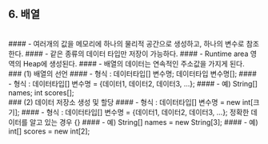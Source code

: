 ## 6. 배열
<br>
#### - 여러개의 값을 메모리에 하나의 물리적 공간으로 생성하고, 하나의 변수로 참조한다.
#### - 같은 종류의 데이터 타입만 저장이 가능하다.
#### - Runtime area 영역의 Heap에 생성된다.
#### - 배열의 데이터는 연속적인 주소값을 가지게 된다.
<br>
### (1) 배열의 선언
#### - 형식 : 데이터타입[] 변수명;		데이터타입 변수명[];
#### - 형식 : 데이터타입[] 변수명 = {데이터1, 데이터2, 데이터3, ...};
#### - 예) String[] names;		int scores[];
<br>
### (2) 데이터 저장소 생성 및 할당
#### - 형식 : 데이터타입[] 변수명 = new int[크기];
#### - 형식 : 데이터타입[] 변수명 = {데이터1, 데이터2, 데이터3, ...};	정확한 데이터를 알고 있는 경우 {}
#### - 예) String[] names = new String[3];
#### - 예) int[] scores = new int[2];